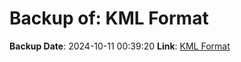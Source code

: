 # Backup of: KML Format

**Backup Date**: 2024-10-11 00:39:20
**Link**: [KML Format](https://przemienniki.net/export/przemienniki.kml)
